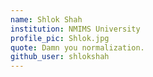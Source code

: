 ```yaml
---
name: Shlok Shah
institution: NMIMS University
profile_pic: Shlok.jpg
quote: Damn you normalization.
github_user: shlokshah
---
```

